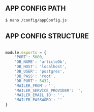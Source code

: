 ## APP CONFIG PATH

```sh
$ nano /config/appConfig.js
```

## APP CONFIG STRUCTURE
```js

module.exports = {
    'PORT': 5000,
    'DB_NAME': 'articleDb',
    'DB_HOST': 'localhost',
    'DB_USER': 'postgres',
    'DB_PASS': 'root',
    'DB_PORT': 5432,
    'MAILER_FROM': '',
   	'MAILER_SERVICE_PROVIDER': '',
   	'MAILER_EMAIL_ID': '',
   	'MAILER_PASSWORD': ''
}

```
